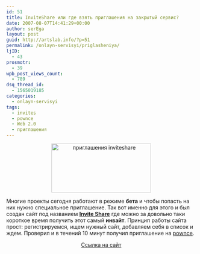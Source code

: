 ```yaml
---
id: 51
title: InviteShare или где взять приглашения на закрытый сервис?
date: 2007-08-07T14:41:29+00:00
author: serEga
layout: post
guid: http://artslab.info/?p=51
permalink: /onlayn-servisyi/priglasheniya/
ljID:
  - 43
prosmotr:
  - 39
wpb_post_views_count:
  - 789
dsq_thread_id:
  - 1565019185
categories:
  - onlayn-servisyi
tags:
  - invites
  - pownce
  - Web 2.0
  - приглашения
---
```

<p style="text-align: center">
  <img src="http://www.inviteshare.com/images/button_community_new.png" title="приглашения inviteshare" alt="приглашения inviteshare" border="0" height="130" width="264" />
</p>

Многие проекты сегодня работают в режиме **бета** и чтобы попасть на них нужно специальное приглашение. Так вот именно для этого и был создан сайт под названием <a href="http://www.inviteshare.com/index.php" title="InviteShare" target="_blank"><strong>Invite Share</strong></a> где можно за довольно таки короткое время получить этот самый **инвайт**. Принцип работы сайта прост: регистрируемся, ищем нужный сайт, добавляем себя в список и ждем. Проверил и в течений 10 минут получил приглашение на <a href="http://pownce.com/" title="Pownce" target="_blank">pownce</a>.

<p align="center">
  <a href="http://www.inviteshare.com/index.php" title="InviteShare" target="_blank">Ссылка на сайт</a>
</p>